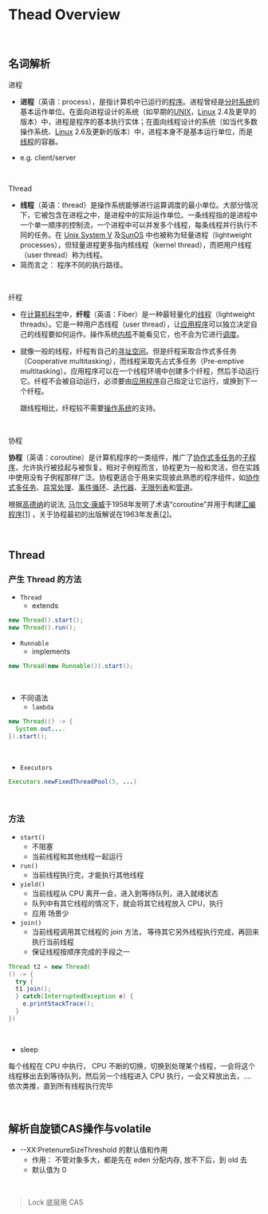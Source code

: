# Thead Overview

&nbsp;

## 名词解析

进程

- **进程**（英语：process），是指计算机中已运行的[程序](https://zh.wikipedia.org/wiki/程式)。进程曾经是[分时系统](https://zh.wikipedia.org/wiki/分時系統)的基本运作单位。在面向进程设计的系统（如早期的[UNIX](https://zh.wikipedia.org/wiki/UNIX)，[Linux](https://zh.wikipedia.org/wiki/Linux) 2.4及更早的版本）中，进程是程序的基本执行实体；在面向线程设计的系统（如当代多数操作系统、[Linux](https://zh.wikipedia.org/wiki/Linux) 2.6及更新的版本）中，进程本身不是基本运行单位，而是[线程](https://zh.wikipedia.org/wiki/執行緒)的容器。

- e.g. client/server

&nbsp;

Thread

- **线程**（英语：thread）是操作系统能够进行运算调度的最小单位。大部分情况下，它被包含在进程之中，是进程中的实际运作单位。一条线程指的是进程中一个单一顺序的控制流，一个进程中可以并发多个线程，每条线程并行执行不同的任务。在 [Unix System V](https://zh.wikipedia.org/wiki/Unix) 及[SunOS](https://zh.wikipedia.org/wiki/SunOS) 中也被称为轻量进程（lightweight processes），但轻量进程更多指内核线程（kernel thread），而把用户线程（user thread）称为线程。
- 简而言之： 程序不同的执行路径。

&nbsp;

纤程

- 在[计算机科学](https://zh.wikipedia.org/wiki/計算機科學)中，**纤程**（英语：Fiber）是一种最轻量化的[线程](https://zh.wikipedia.org/wiki/线程)（lightweight threads）。它是一种用户态线程（user thread），让[应用程序](https://zh.wikipedia.org/wiki/應用程式)可以独立决定自己的线程要如何运作。操作系统[内核](https://zh.wikipedia.org/wiki/内核)不能看见它，也不会为它进行[调度](https://zh.wikipedia.org/wiki/排程)。

- 就像一般的线程，纤程有自己的[寻址空间](https://zh.wikipedia.org/wiki/定址空間)。但是纤程采取合作式多任务（Cooperative multitasking），而线程采取先占式多任务（Pre-emptive multitasking）。应用程序可以在一个线程环境中创建多个纤程，然后手动运行它。纤程不会被自动运行，必须要由[应用程序](https://zh.wikipedia.org/wiki/應用程式)自己指定让它运行，或换到下一个纤程。

  跟线程相比，纤程较不需要[操作系统](https://zh.wikipedia.org/wiki/作業系統)的支持。

&nbsp;

协程

**协程**（英语：coroutine）是计算机程序的一类组件，推广了[协作式多任务](https://zh.wikipedia.org/wiki/协作式多任务)的[子程序](https://zh.wikipedia.org/wiki/子程序)，允许执行被挂起与被恢复。相对子例程而言，协程更为一般和灵活，但在实践中使用没有子例程那样广泛。协程更适合于用来实现彼此熟悉的程序组件，如[协作式多任务](https://zh.wikipedia.org/wiki/协作式多任务)、[异常处理](https://zh.wikipedia.org/wiki/异常处理)、[事件循环](https://zh.wikipedia.org/wiki/事件循环)、[迭代器](https://zh.wikipedia.org/wiki/迭代器)、[无限列表](https://zh.wikipedia.org/wiki/惰性求值)和[管道](https://zh.wikipedia.org/wiki/管道_(软件))。

根据[高德纳](https://zh.wikipedia.org/wiki/高德纳)的说法, [马尔文·康威](https://zh.wikipedia.org/wiki/马尔文·康威)于1958年发明了术语“coroutine”并用于构建[汇编程序](https://zh.wikipedia.org/wiki/汇编语言)[[1\]](https://zh.wikipedia.org/wiki/协程#cite_note-KnuthVol1_1_4_5-1) ，关于协程最初的出版解说在1963年发表[[2\]](https://zh.wikipedia.org/wiki/协程#cite_note-Conway1963-2)。&nbsp;

&nbsp;

## Thread

### 产生 Thread 的方法

- `Thread`
  - extends

```java
new Thread().start();
new Thread().run();
```



- `Runnable`
  - implements 

```java
new Thread(new Runnable()).start();
```

&nbsp;

- 不同语法
  - `lambda`

```java
new Thread(() -> {
  System.out....
}).start();
```

&nbsp;

- `Executors`

```java
Executors.newFixedThreadPool(5, ...)
```

&nbsp;

### 方法

- `start()`
  - 不阻塞
  - 当前线程和其他线程一起运行 
- `run()`
  - 当前线程执行完，才能执行其他线程
- `yield()`
  - 当前线程从 CPU 离开一会，进入到等待队列，进入就绪状态
  - 队列中有其它线程的情况下，就会将其它线程放入 CPU，执行
  - 应用 场景少
- `join()`
  - 当前线程调用其它线程的 join 方法， 等待其它另外线程执行完成，再回来执行当前线程
  - 保证线程按顺序完成的手段之一

```java
Thread t2 = new Thread(
() -> {
  try {
  t1.join();
  } catch(InterruptedException e) {
    e.printStackTrace();
  }
})
```

&nbsp;

- sleep

每个线程在 CPU 中执行， CPU 不断的切换，切换到处理某个线程，一会将这个线程移出去到等待队列，然后另一个线程进入 CPU 执行，一会又释放出去，.... 依次类推，直到所有线程执行完毕

&nbsp;

## 解析自旋锁CAS操作与volatile

- --XX:PretenureSizeThreshold 的默认值和作用
  - 作用： 不管对象多大，都是先在 eden 分配内存, 放不下后，到 old 去
  - 默认值为 0 

&nbsp;

> Lock 底层用 CAS





&nbsp;



&nbsp;



